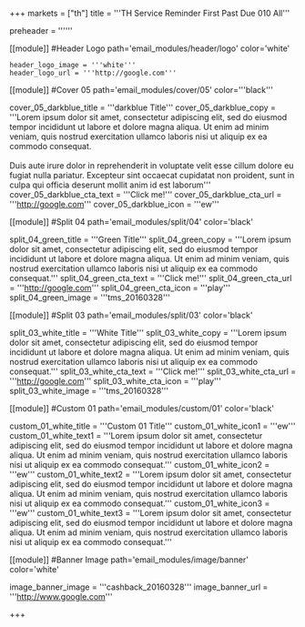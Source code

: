 +++
markets = ["th"]
title = '''TH Service Reminder First Past Due 010 All'''

preheader = ''''''

[[module]] #Header Logo
path='email_modules/header/logo'
color='white'

    header_logo_image = '''white'''
    header_logo_url = '''http://google.com'''

[[module]] #Cover 05
path='email_modules/cover/05'
color='''black'''

  cover_05_darkblue_title = '''darkblue Title'''
  cover_05_darkblue_copy = '''Lorem ipsum dolor sit amet, consectetur adipiscing elit, sed do eiusmod tempor incididunt ut labore et dolore magna aliqua. Ut enim ad minim veniam, quis nostrud exercitation ullamco laboris nisi ut aliquip ex ea commodo consequat.<br><br>Duis aute irure dolor in reprehenderit in voluptate velit esse cillum dolore eu fugiat nulla pariatur. Excepteur sint occaecat cupidatat non proident, sunt in culpa qui officia deserunt mollit anim id est laborum'''
  cover_05_darkblue_cta_text = '''Click me!'''
  cover_05_darkblue_cta_url = '''http://google.com'''
  cover_05_darkblue_icon = '''ew'''

[[module]] #Split 04
path='email_modules/split/04'
color='black'

  split_04_green_title = '''Green Title'''
  split_04_green_copy = '''Lorem ipsum dolor sit amet, consectetur adipiscing elit, sed do eiusmod tempor incididunt ut labore et dolore magna aliqua. Ut enim ad minim veniam, quis nostrud exercitation ullamco laboris nisi ut aliquip ex ea commodo consequat.'''
  split_04_green_cta_text = '''Click me!'''
  split_04_green_cta_url = '''http://google.com'''
  split_04_green_cta_icon = '''play'''
  split_04_green_image = '''tms_20160328'''

[[module]] #Split 03
path='email_modules/split/03'
color='black'

  split_03_white_title = '''White Title'''
  split_03_white_copy = '''Lorem ipsum dolor sit amet, consectetur adipiscing elit, sed do eiusmod tempor incididunt ut labore et dolore magna aliqua. Ut enim ad minim veniam, quis nostrud exercitation ullamco laboris nisi ut aliquip ex ea commodo consequat.'''
  split_03_white_cta_text = '''Click me!'''
  split_03_white_cta_url = '''http://google.com'''
  split_03_white_cta_icon = '''play'''
  split_03_white_image = '''tms_20160328'''

[[module]] #Custom 01
path='email_modules/custom/01'
color='black'

  custom_01_white_title = '''Custom 01 Title'''
  custom_01_white_icon1 = '''ew'''
  custom_01_white_text1 = '''Lorem ipsum dolor sit amet, consectetur adipiscing elit, sed do eiusmod tempor incididunt ut labore et dolore magna aliqua. Ut enim ad minim veniam, quis nostrud exercitation ullamco laboris nisi ut aliquip ex ea commodo consequat.'''
  custom_01_white_icon2 = '''ew'''
  custom_01_white_text2 = '''Lorem ipsum dolor sit amet, consectetur adipiscing elit, sed do eiusmod tempor incididunt ut labore et dolore magna aliqua. Ut enim ad minim veniam, quis nostrud exercitation ullamco laboris nisi ut aliquip ex ea commodo consequat.'''
  custom_01_white_icon3 = '''ew'''
  custom_01_white_text3 = '''Lorem ipsum dolor sit amet, consectetur adipiscing elit, sed do eiusmod tempor incididunt ut labore et dolore magna aliqua. Ut enim ad minim veniam, quis nostrud exercitation ullamco laboris nisi ut aliquip ex ea commodo consequat.'''

[[module]] #Banner Image
path='email_modules/image/banner'
color='white'

  image_banner_image = '''cashback_20160328'''
  image_banner_url = '''http://www.google.com'''
  
+++
